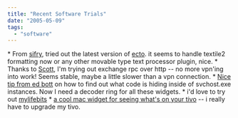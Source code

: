 ```yaml
---
title: "Recent Software Trials"
date: "2005-05-09"
tags: 
  - "software"
---
```


\* From [sifry](http://www.sifry.com/alerts/archives/000309.html), tried out the latest version of [ecto](http://ecto.kung-foo.tv/). it seems to handle textile2 formatting now or any other movable type text processor plugin, nice. \* Thanks to [Scott](http://www.enslabs.com/), I'm trying out exchange rpc over http -- no more vpn'ing into work! Seems stable, maybe a little slower than a vpn connection. \* [Nice tip from ed bott](http://feeds.feedburner.com/EdBott-WindowsandOfficeExpertise?m=277) on how to find out what code is hiding inside of svchost.exe instances. Now I need a decoder ring for all these widgets. \* i'd love to try out [mylifebits](http://feeds.feedburner.com/ThomasHawksDigitalConnection?m=1337) \* [a cool mac widget for seeing what's on your tivo](http://www.internet-nexus.com/2005_05_08_archive.htm#111558822554507320) -- i really have to upgrade my tivo.
